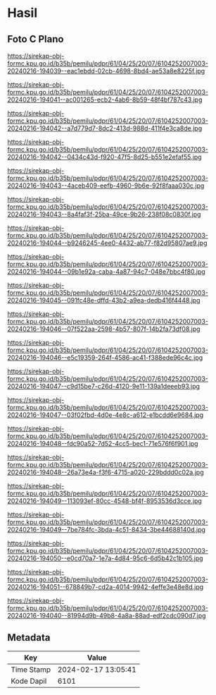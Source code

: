 # Hasil

## Foto C Plano

https://sirekap-obj-formc.kpu.go.id/b35b/pemilu/pdpr/61/04/25/20/07/6104252007003-20240216-194039--eac1ebdd-02cb-4698-8bd4-ae53a8e8225f.jpg

https://sirekap-obj-formc.kpu.go.id/b35b/pemilu/pdpr/61/04/25/20/07/6104252007003-20240216-194041--ac001265-ecb2-4ab6-8b59-48f4bf787c43.jpg

https://sirekap-obj-formc.kpu.go.id/b35b/pemilu/pdpr/61/04/25/20/07/6104252007003-20240216-194042--a7d779d7-8dc2-413d-988d-411f4e3ca8de.jpg

https://sirekap-obj-formc.kpu.go.id/b35b/pemilu/pdpr/61/04/25/20/07/6104252007003-20240216-194042--0434c43d-f920-47f5-8d25-b551e2efaf55.jpg

https://sirekap-obj-formc.kpu.go.id/b35b/pemilu/pdpr/61/04/25/20/07/6104252007003-20240216-194043--4aceb409-eefb-4960-9b6e-92f8faaa030c.jpg

https://sirekap-obj-formc.kpu.go.id/b35b/pemilu/pdpr/61/04/25/20/07/6104252007003-20240216-194043--8a4faf3f-25ba-49ce-9b26-238f08c0830f.jpg

https://sirekap-obj-formc.kpu.go.id/b35b/pemilu/pdpr/61/04/25/20/07/6104252007003-20240216-194044--b9246245-4ee0-4432-ab77-f82d95807ae9.jpg

https://sirekap-obj-formc.kpu.go.id/b35b/pemilu/pdpr/61/04/25/20/07/6104252007003-20240216-194044--09b1e92a-caba-4a87-94c7-048e7bbc4f80.jpg

https://sirekap-obj-formc.kpu.go.id/b35b/pemilu/pdpr/61/04/25/20/07/6104252007003-20240216-194045--091fc48e-dffd-43b2-a9ea-dedb416f4448.jpg

https://sirekap-obj-formc.kpu.go.id/b35b/pemilu/pdpr/61/04/25/20/07/6104252007003-20240216-194046--07f522aa-2598-4b57-807f-14b2fa73df08.jpg

https://sirekap-obj-formc.kpu.go.id/b35b/pemilu/pdpr/61/04/25/20/07/6104252007003-20240216-194046--e5c19359-264f-4586-ac41-f388ede96c4c.jpg

https://sirekap-obj-formc.kpu.go.id/b35b/pemilu/pdpr/61/04/25/20/07/6104252007003-20240216-194047--c9d15be7-c26d-4120-9e11-139a1deeeb93.jpg

https://sirekap-obj-formc.kpu.go.id/b35b/pemilu/pdpr/61/04/25/20/07/6104252007003-20240216-194047--03f02fbd-4d0e-4e8c-a612-e1bcdd6e9684.jpg

https://sirekap-obj-formc.kpu.go.id/b35b/pemilu/pdpr/61/04/25/20/07/6104252007003-20240216-194048--fdc90a52-7d52-4cc5-bec1-71e576f6f901.jpg

https://sirekap-obj-formc.kpu.go.id/b35b/pemilu/pdpr/61/04/25/20/07/6104252007003-20240216-194048--26a73e4a-f3f6-4715-a020-229bddd0c02a.jpg

https://sirekap-obj-formc.kpu.go.id/b35b/pemilu/pdpr/61/04/25/20/07/6104252007003-20240216-194049--113093ef-80cc-4548-bf4f-8953536d3cce.jpg

https://sirekap-obj-formc.kpu.go.id/b35b/pemilu/pdpr/61/04/25/20/07/6104252007003-20240216-194049--7be784fc-3bda-4c51-8434-3be44688140d.jpg

https://sirekap-obj-formc.kpu.go.id/b35b/pemilu/pdpr/61/04/25/20/07/6104252007003-20240216-194050--e0cd70a7-1e7a-4d84-95c6-6d5b42c1b105.jpg

https://sirekap-obj-formc.kpu.go.id/b35b/pemilu/pdpr/61/04/25/20/07/6104252007003-20240216-194051--678849b7-cd2a-4014-9942-4effe3e48e8d.jpg

https://sirekap-obj-formc.kpu.go.id/b35b/pemilu/pdpr/61/04/25/20/07/6104252007003-20240216-194040--81994d9b-49b8-4a8a-88ad-edf2cdc090d7.jpg


## Metadata

| Key        | Value               |
| ---------- | ------------------- |
| Time Stamp | 2024-02-17 13:05:41 |
| Kode Dapil | 6101                |



